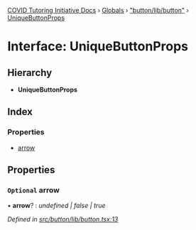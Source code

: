 [COVID Tutoring Initiative Docs](../README.md) › [Globals](../globals.md) › ["button/lib/button"](../modules/_button_lib_button_.md) › [UniqueButtonProps](_button_lib_button_.uniquebuttonprops.md)

# Interface: UniqueButtonProps

## Hierarchy

- **UniqueButtonProps**

## Index

### Properties

- [arrow](_button_lib_button_.uniquebuttonprops.md#optional-arrow)

## Properties

### `Optional` arrow

• **arrow**? : _undefined | false | true_

_Defined in [src/button/lib/button.tsx:13](https://github.com/tutorbookapp/covid-tutoring/blob/7978780/src/button/lib/button.tsx#L13)_
